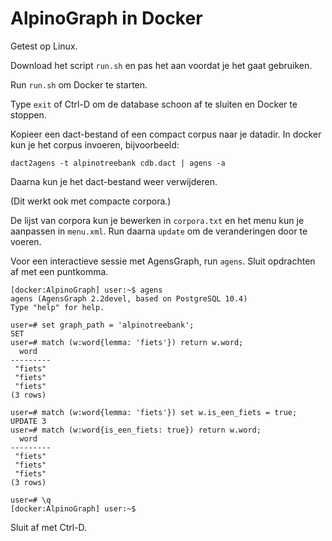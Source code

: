 
# AlpinoGraph in Docker

Getest op Linux.

Download het script `run.sh` en pas het aan voordat je het gaat gebruiken.

Run `run.sh` om Docker te starten.

Type `exit` of Ctrl-D om de database schoon af te sluiten en Docker te
stoppen.

Kopieer een dact-bestand of een compact corpus naar je datadir. In
docker kun je het corpus invoeren, bijvoorbeeld:

    dact2agens -t alpinotreebank cdb.dact | agens -a

Daarna kun je het dact-bestand weer verwijderen.

(Dit werkt ook met compacte corpora.)

De lijst van corpora kun je bewerken in `corpora.txt`
en het menu kun je aanpassen in `menu.xml`.
Run daarna `update` om de veranderingen door te voeren.

Voor een interactieve sessie met AgensGraph, run `agens`.
Sluit opdrachten af met een puntkomma.

```text
[docker:AlpinoGraph] user:~$ agens
agens (AgensGraph 2.2devel, based on PostgreSQL 10.4)
Type "help" for help.

user=# set graph_path = 'alpinotreebank';
SET
user=# match (w:word{lemma: 'fiets'}) return w.word;
  word
---------
 "fiets"
 "fiets"
 "fiets"
(3 rows)

user=# match (w:word{lemma: 'fiets'}) set w.is_een_fiets = true;
UPDATE 3
user=# match (w:word{is_een_fiets: true}) return w.word;
  word
---------
 "fiets"
 "fiets"
 "fiets"
(3 rows)

user=# \q
[docker:AlpinoGraph] user:~$
```

Sluit af met Ctrl-D.
